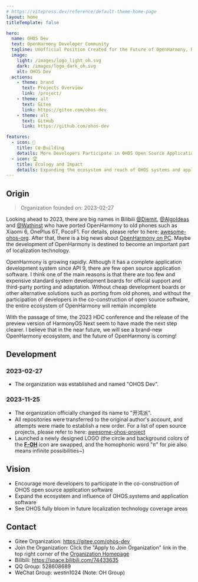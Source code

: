 ```yaml
---
# https://vitepress.dev/reference/default-theme-home-page
layout: home
titleTemplate: false

hero:
  name: OHOS Dev
  text: OpenHarmony Developer Community
  tagline: Unofficial Position Created for the Future of OpenHarmony, Peace & Love
  image:
    light: /images/logo_light_oh.svg
    dark: /images/logo_dark_oh.svg
    alt: OHOS Dev
  actions:
    - theme: brand
      text: Projects Overview
      link: /project/
    - theme: alt
      text: Gitee
      link: https://gitee.com/ohos-dev
    - theme: alt
      text: GitHub
      link: https://github.com/ohos-dev

features:
  - icon: 🚄
    title: Co-Building
    details: More Developers Participate in OHOS Open Source Application Co-Building
  - icon: 🏆
    title: Ecology and Impact
    details: Expanding the ecosystem and reach of OHOS systems and applications
---
```


<!-- Since the home layout doesn't have a Markdown style, we have to add one manually. -->
<div class="vp-doc external-link-icon-enabled">

## Origin

> Organization founded on: 2023-02-27

Looking ahead to 2023, there are big names in Bilibili [@Diemit](https://space.bilibili.com/1570309), [@AlgoIdeas](https://space.bilibili.com/36549646) and [@Wathinst](https://space.bilibili.com/384743347) who have ported OpenHarmony to old phones such as Xiaomi 6, OnePlus 6T, PocoF1. For details, please refer to here: [awesome-ohos-org](https://gitee.com/ohos-dev/awesome-ohos-org). After that, there is a big news about [OpenHarmony on PC](https://mp.weixin.qq.com/s/486o6HZyvi0jqyivPnr6lQ). Maybe the development of OpenHarmony is destined to become an important part of localization technology.

OpenHarmony is growing rapidly. Although it has a complete application development system since API 9, there are few open source application software. I think one of the main reasons is that there are too few and expensive standard system development boards for official support and third-party porting and adaptation. Without cheap development boards or other alternative solutions such as porting from old phones, and without the participation of developers in the co-construction of open source software, the entire ecosystem of OpenHarmony will remain incomplete

With the passage of time, the 2023 HDC conference and the release of the preview version of HarmonyOS Next seem to have made the next step clearer. I believe that in the near future, we will see a brand-new OpenHarmony ecosystem, and the future of OpenHarmony is coming!

## Development

### 2023-02-27

- The organization was established and named "OHOS Dev".

### 2023-11-25

- The organization officially changed its name to "开鸿派".
- All repositories were transferred to the original author's account, and attempts were made to establish a new order. For a list of open source projects, please refer to here: [awesome-ohos-project](https://gitee.com/ohos-dev/awesome-ohos-project)
- Launched a newly designed LOGO (the circle and background colors of the [**F-OH**](https://github.com/westinyang/f-oh) icon are swapped, and the homophonic word "π" for pie also means infinite possibilities~)

## Vision

- Encourage more developers to participate in the co-construction of OHOS open source application software
- Expand the ecosystem and influence of OHOS systems and application software
- See OHOS fully bloom in future localization technology coverage areas

## Contact

- Gitee Organization: <https://gitee.com/ohos-dev>
- Join the Organization: Click the "Apply to Join Organization" link in the top right corner of the [Organization Homepage](https://gitee.com/ohos-dev)
- Bilibili: <https://space.bilibili.com/74433635>
- QQ Group: 528608689
- WeChat Group: westin1024 (Note: OH Group)

</div>
